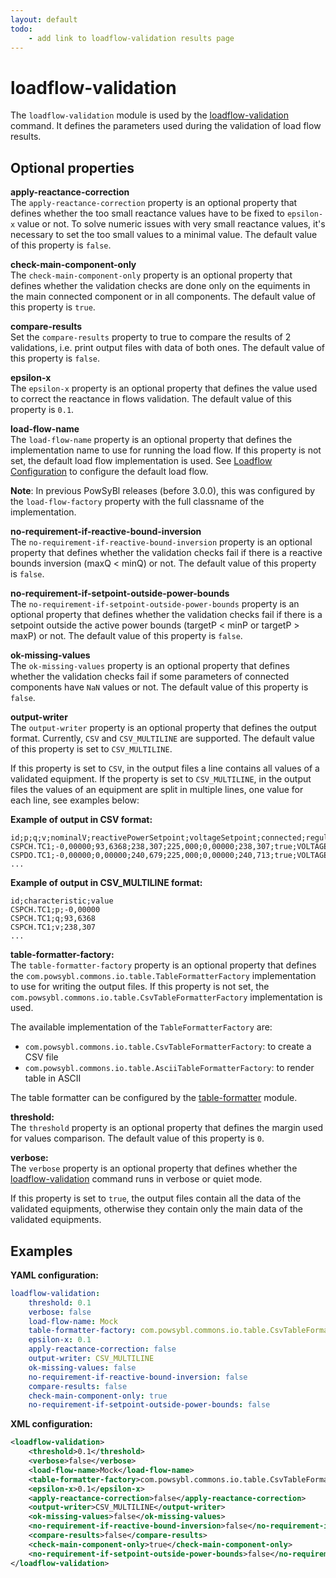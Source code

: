 ```yaml
---
layout: default
todo:
    - add link to loadflow-validation results page
---
```


# loadflow-validation
The `loadflow-validation` module is used by the [loadflow-validation](../itools/loadflow-validation.md) command. It defines the parameters used during the validation of load flow results.

## Optional properties

**apply-reactance-correction**  
The `apply-reactance-correction` property is an optional property that defines whether the too small reactance values have to be fixed to `epsilon-x` value or not. To solve numeric issues with very small reactance values, it's necessary to set the too small values to a minimal value. The default value of this property is `false`.

**check-main-component-only**  
The `check-main-component-only` property is an optional property that defines whether the validation checks are done only on the equiments in the main connected component or in all components. The default value of this property is `true`.

**compare-results**  
Set the `compare-results` property to true to compare the results of 2 validations, i.e. print output files with data of both ones. The default value of this property is `false`.

**epsilon-x**  
The `epsilon-x` property is an optional property that defines the value used to correct the reactance in flows validation. The default value of this property is `0.1`.

**load-flow-name**  
The `load-flow-name` property is an optional property that defines the implementation name to use for running the load flow. If this property is not set, the default load flow implementation is used. See [Loadflow Configuration](load-flow.md) to configure the default load flow.

**Note**: In previous PowSyBl releases (before 3.0.0), this was configured by the `load-flow-factory` property with the full classname of the implementation.

**no-requirement-if-reactive-bound-inversion**  
The `no-requirement-if-reactive-bound-inversion` property is an optional property that defines whether the validation checks fail if there is a reactive bounds inversion (maxQ < minQ) or not. The default value of this property is `false`.

**no-requirement-if-setpoint-outside-power-bounds**  
The `no-requirement-if-setpoint-outside-power-bounds` property is an optional property that defines whether the validation checks fail if there is a setpoint outside the active power bounds (targetP < minP or targetP > maxP) or not. The default value of this property is `false`.

**ok-missing-values**  
The `ok-missing-values` property is an optional property that defines whether the validation checks fail if some parameters of connected components have `NaN` values or not. The default value of this property is `false`.

**output-writer**  
The `output-writer` property is an optional property that defines the output format. Currently, `CSV` and `CSV_MULTILINE` are supported. The default value of this property is set to `CSV_MULTILINE`.

If this property is set to `CSV`, in the output files a line contains all values of a validated equipment. If the property is set to `CSV_MULTILINE`, in the output files the values of an equipment are split in multiple lines, one value for each line, see examples below:

**Example of output in CSV format:**
```csv
id;p;q;v;nominalV;reactivePowerSetpoint;voltageSetpoint;connected;regulationMode;bMin;bMax;mainComponent;validation
CSPCH.TC1;-0,00000;93,6368;238,307;225,000;0,00000;238,307;true;VOLTAGE;-0,00197531;0,00493827;true;success
CSPDO.TC1;-0,00000;0,00000;240,679;225,000;0,00000;240,713;true;VOLTAGE;-0,00493827;0,00493827;true;success
...
```

**Example of output in CSV_MULTILINE format:**
```csv
id;characteristic;value
CSPCH.TC1;p;-0,00000
CSPCH.TC1;q;93,6368
CSPCH.TC1;v;238,307
...
```

**table-formatter-factory:**  
The `table-formatter-factory` property is an optional property that defines the `com.powsybl.commons.io.table.TableFormatterFactory` implementation to use for writing the output files. If this property is not set, the `com.powsybl.commons.io.table.CsvTableFormatterFactory` implementation is used.

The available implementation of the `TableFormatterFactory` are:
- `com.powsybl.commons.io.table.CsvTableFormatterFactory`: to create a CSV file
- `com.powsybl.commons.io.table.AsciiTableFormatterFactory`: to render table in ASCII

The table formatter can be configured by the [table-formatter](table-formatter.md) module.

**threshold:**  
The `threshold` property is an optional property that defines the margin used for values comparison. The default value of this property is `0`.

**verbose:**  
The `verbose` property is an optional property that defines whether the [loadflow-validation](../itools/loadflow-validation.md) command runs in verbose or quiet mode.

If this property is set to `true`, the output files contain all the data of the validated equipments, otherwise they contain only the main data of the validated equipments.

## Examples

**YAML configuration:**
```yaml
loadflow-validation:
    threshold: 0.1
    verbose: false
    load-flow-name: Mock
    table-formatter-factory: com.powsybl.commons.io.table.CsvTableFormatterFactory
    epsilon-x: 0.1
    apply-reactance-correction: false
    output-writer: CSV_MULTILINE
    ok-missing-values: false
    no-requirement-if-reactive-bound-inversion: false
    compare-results: false
    check-main-component-only: true
    no-requirement-if-setpoint-outside-power-bounds: false
```

**XML configuration:**
```xml
<loadflow-validation>
    <threshold>0.1</threshold>
    <verbose>false</verbose>
    <load-flow-name>Mock</load-flow-name>
    <table-formatter-factory>com.powsybl.commons.io.table.CsvTableFormatterFactory</table-formatter-factory>
    <epsilon-x>0.1</epsilon-x>
    <apply-reactance-correction>false</apply-reactance-correction>
    <output-writer>CSV_MULTILINE</output-writer>
    <ok-missing-values>false</ok-missing-values>
    <no-requirement-if-reactive-bound-inversion>false</no-requirement-if-reactive-bound-inversion>
    <compare-results>false</compare-results>
    <check-main-component-only>true</check-main-component-only>
    <no-requirement-if-setpoint-outside-power-bounds>false</no-requirement-if-setpoint-outside-power-bounds>
</loadflow-validation>
```
